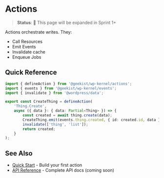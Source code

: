 # Actions

> **Status**: 🚧 This page will be expanded in Sprint 1+

Actions orchestrate writes. They:

- Call Resources
- Emit Events
- Invalidate cache
- Enqueue Jobs

## Quick Reference

```typescript
import { defineAction } from '@geekist/wp-kernel/actions';
import { events } from '@geekist/wp-kernel/events';
import { invalidate } from '@wordpress/data';

export const CreateThing = defineAction(
	'Thing.Create',
	async ({ data }: { data: Partial<Thing> }) => {
		const created = await thing.create(data);
		CreateThing.emit(events.thing.created, { id: created.id, data });
		invalidate(['thing', 'list']);
		return created;
	}
);
```

## See Also

- [Quick Start](/getting-started/quick-start) - Build your first action
- [API Reference](/api/actions) - Complete API docs (coming soon)
